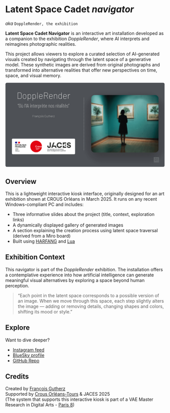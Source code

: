 # Latent Space Cadet _navigator_

_aka_ `DoppleRender, the exhibition`

**Latent Space Cadet Navigator** is an interactive art installation developed as a companion to the exhibition *DoppleRender*, where AI interprets and reimagines photographic realities.

This project allows viewers to explore a curated selection of AI-generated visuals created by navigating through the latent space of a generative model. These synthetic images are derived from original photographs and transformed into alternative realities that offer new perspectives on time, space, and visual memory.

![hero image](img/hero-image.png)

## Overview

This is a lightweight interactive kiosk interface, originally designed for an art exhibition shown at CROUS Orléans in March 2025. It runs on any recent Windows-compliant PC and includes:
- Three informative slides about the project (title, context, exploration links)
- A dynamically displayed gallery of generated images
- A section explaining the creation process using latent space traversal (derived from a Miro board)
- Built using [HARFANG](https://github.com/harfang3d/harfang3d) and [Lua](https://lua.org/)

## Exhibition Context

This navigator is part of the *DoppleRender* exhibition. The installation offers a contemplative experience into how artificial intelligence can generate meaningful visual alternatives by exploring a space beyond human perception.

> “Each point in the latent space corresponds to a possible version of an image. When we move through this space, each step slightly alters the image — adding or removing details, changing shapes and colors, shifting its mood or style.”

## Explore

Want to dive deeper?
- [Instagram feed](https://www.instagram.com/latent.space.cadet/)
- [BlueSky profile](https://bsky.app/profile/latentspacecadet.bsky.social)
- [GitHub Repo](https://github.com/astrofra/latent-space-cadet-navigator)

## Credits

Created by [François Gutherz](https://github.com/astrofra)  
Supported by [Crous Orléans-Tours](https://www.crous-orleans-tours.fr/) & JACES 2025  
(The system that supports this interactive kiosk is part of a VAE Master Research in Digital Arts - [Paris 8](https://www.ati-paris8.fr/))

